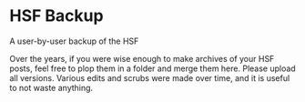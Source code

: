 # HSF Backup
 A user-by-user backup of the HSF

Over the years, if you were wise enough to make archives of your HSF posts, feel free to plop them in a folder and merge them here. Please upload all versions. Various edits and scrubs were made over time, and it is useful to not waste anything.
